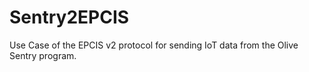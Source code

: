 # Sentry2EPCIS
Use Case of the EPCIS v2 protocol for sending IoT data from the Olive Sentry program.
